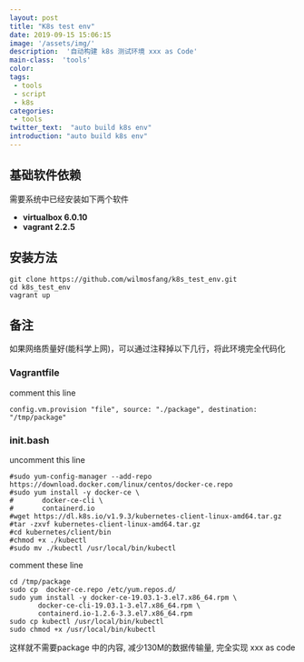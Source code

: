 ```yaml
---
layout: post
title: "K8s test env"
date: 2019-09-15 15:06:15
image: '/assets/img/'
description:  '自动构建 k8s 测试环境 xxx as Code'
main-class:  'tools'
color: 
tags: 
 - tools
 - script
 - k8s
categories:
 - tools
twitter_text:  "auto build k8s env"
introduction: "auto build k8s env"
---
```


## 基础软件依赖

需要系统中已经安装如下两个软件

* **virtualbox 6.0.10**
* **vagrant 2.2.5**


## 安装方法

~~~
git clone https://github.com/wilmosfang/k8s_test_env.git
cd k8s_test_env
vagrant up
~~~

## 备注

如果网络质量好(能科学上网)，可以通过注释掉以下几行，将此环境完全代码化

### Vagrantfile


comment this line 

~~~
config.vm.provision "file", source: "./package", destination: "/tmp/package"
~~~

### init.bash

uncomment this line

~~~
#sudo yum-config-manager --add-repo https://download.docker.com/linux/centos/docker-ce.repo
#sudo yum install -y docker-ce \
#       docker-ce-cli \
#       containerd.io
#wget https://dl.k8s.io/v1.9.3/kubernetes-client-linux-amd64.tar.gz
#tar -zxvf kubernetes-client-linux-amd64.tar.gz
#cd kubernetes/client/bin
#chmod +x ./kubectl
#sudo mv ./kubectl /usr/local/bin/kubectl
~~~

comment these line

~~~
cd /tmp/package
sudo cp  docker-ce.repo /etc/yum.repos.d/  
sudo yum install -y docker-ce-19.03.1-3.el7.x86_64.rpm \
       docker-ce-cli-19.03.1-3.el7.x86_64.rpm \
       containerd.io-1.2.6-3.3.el7.x86_64.rpm
sudo cp kubectl /usr/local/bin/kubectl
sudo chmod +x /usr/local/bin/kubectl
~~~

这样就不需要package 中的内容, 减少130M的数据传输量, 完全实现 xxx as code
